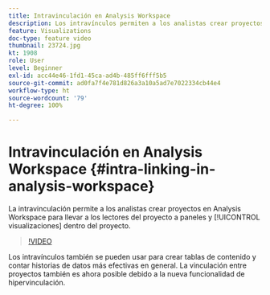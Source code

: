```yaml
---
title: Intravinculación en Analysis Workspace
description: Los intravínculos permiten a los analistas crear proyectos en Analysis Workspace para dirigir a los lectores del proyecto a paneles y visualizaciones exactos dentro del proyecto.
feature: Visualizations
doc-type: feature video
thumbnail: 23724.jpg
kt: 1908
role: User
level: Beginner
exl-id: acc44e46-1fd1-45ca-ad4b-485ff6fff5b5
source-git-commit: ad0fa7f4e781d826a3a10a5ad7e7022334cb44e4
workflow-type: ht
source-wordcount: '79'
ht-degree: 100%

---
```


# Intravinculación en Analysis Workspace {#intra-linking-in-analysis-workspace}

La intravinculación permite a los analistas crear proyectos en Analysis Workspace para llevar a los lectores del proyecto a paneles y [!UICONTROL visualizaciones] dentro del proyecto.

>[!VIDEO](https://video.tv.adobe.com/v/23724/?quality=12)

Los intravínculos también se pueden usar para crear tablas de contenido y contar historias de datos más efectivas en general. La vinculación entre proyectos también es ahora posible debido a la nueva funcionalidad de hipervinculación.
